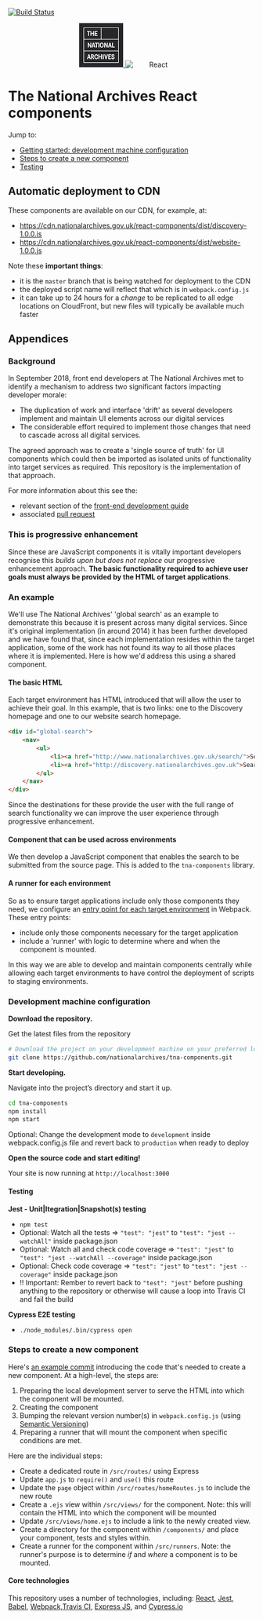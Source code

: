 [![Build Status](https://travis-ci.org/nationalarchives/tna-components.svg?branch=feature%2Fclean_for_new_approach)](https://travis-ci.org/nationalarchives/tna-components)

<p align="center">
  <a href="https://www.nationalarchives.gov.uk">
    <img style="display:inline-block;" alt="The National Archives"  src="src/img/tna-sq-logo.jpg" width="90" />
  </a>
  <img style="display:inline-block" alt="React"
  src="https://upload.wikimedia.org/wikipedia/commons/thumb/a/a7/React-icon.svg/1000px-React-icon.svg.png"
  width="120"
  />
  
</p>

# The National Archives React components

Jump to: 

* [Getting started: development machine configuration](#development-machine-configuration)
* [Steps to create a new component](#steps-to-create-a-new-component)
* [Testing](#testing)

## Automatic deployment to CDN

These components are available on our CDN, for example, at: 

* https://cdn.nationalarchives.gov.uk/react-components/dist/discovery-1.0.0.js
* https://cdn.nationalarchives.gov.uk/react-components/dist/website-1.0.0.js

Note these **important things**: 

- it is the `master` branch that is being watched for deployment to the CDN
- the deployed script name will reflect that which is in `webpack.config.js`
- it can take up to 24 hours for a _change_ to be replicated to all edge locations on CloudFront, but new files will typically be available much  faster

## Appendices

### Background

In September 2018, front end developers at The National Archives met to identify a mechanism to address two significant factors impacting developer morale: 

* The duplication of work and interface 'drift' as several developers implement and maintain UI elements across our digital services
* The considerable effort required to implement those changes that need to cascade across all digital services. 

The agreed approach was to create a 'single source of truth' for UI components which could then be imported as isolated units of functionality into target services as required. This repository is the implementation of that approach.

For more information about this see the:
 
* relevant section of the [front-end development guide](https://github.com/nationalarchives/front-end-development-guide/blob/master/development-guide.md)
* associated [pull request](https://github.com/nationalarchives/front-end-development-guide/pull/21)

### This is progressive enhancement

Since these are JavaScript components it is vitally important developers recognise this _builds upon but does not replace_ our progressive enhancement approach. **The basic functionality required to achieve user goals must always be provided by the HTML of target applications**.

### An example

We'll use The National Archives' 'global search' as an example to demonstrate this because it is present across many digital services. Since it's original implementation (in around 2014) it has been further developed and we have found that, since each implementation resides within the target application, some of the work has not found its way to all those places where it is implemented. Here is how we'd address this using a shared component. 

#### The basic HTML

Each target environment has HTML introduced that will allow the user to achieve their goal. In this example, that is two links: one to the Discovery homepage and one to our website search homepage. 

```html
<div id="global-search">
    <nav>
        <ul>
            <li><a href="http://www.nationalarchives.gov.uk/search/">Search our website</a></li>
            <li><a href="http://discovery.nationalarchives.gov.uk">Search Discovery, our catalogue</a></li>
        </ul>
    </nav>
</div>
```

Since the destinations for these provide the user with the full range of search functionality we can improve the user experience through progressive enhancement.

#### Component that can be used across environments

We then develop a JavaScript component that enables the search to be submitted from the source page. This is added to the `tna-components` library.

#### A runner for each environment

So as to ensure target applications include only those components they need, we configure an [entry point for each target environment](https://webpack.js.org/concepts/entry-points/#object-syntax) in Webpack. These entry points: 

* include only those components necessary for the target application
* include a 'runner' with logic to determine where and when the component is mounted. 

In this way we are able to develop and maintain components centrally while allowing each target environments to have control the deployment of scripts to staging environments.

### Development machine configuration

**Download the repository.**

  Get the latest files from the repository

  ```sh
  # Download the project on your development machine on your preferred location
  git clone https://github.com/nationalarchives/tna-components.git
  ```

**Start developing.**

  Navigate into the project’s directory and start it up.

  ```sh
  cd tna-components
  npm install
  npm start
  ```
  
  Optional: Change the development mode to `development` inside webpack.config.js file and revert back to `production` when ready to deploy

**Open the source code and start editing!**

  Your site is now running at `http://localhost:3000`

#### Testing

**Jest - Unit|Itegration|Snapshot(s) testing**
* `npm test`
*  Optional: Watch all the tests => `"test": "jest"` to `"test": "jest --watchAll"` inside package.json
*  Optional: Watch all and check code coverage => `"test": "jest"` to `"test": "jest --watchAll --coverage"` inside package.json
*  Optional: Check code coverage => `"test": "jest"` to `"test": "jest --coverage"` inside package.json
*  !! Important: Rember to revert back to `"test": "jest"` before pushing anything to the repository or otherwise will cause a loop into Travis CI and fail the build

**Cypress E2E testing**
* `./node_modules/.bin/cypress open`

### Steps to create a new component

Here's [an example commit](https://github.com/nationalarchives/tna-components/commit/048d8d65a9785f2cab2a4fb20b83d803feb7a33e) introducing the code that's needed to create a new component. At a high-level, the steps are:  

1. Preparing the local development server to serve the HTML into which the component will be mounted.
2. Creating the component
3. Bumping the relevant version number(s) in `webpack.config.js` (using [Semantic Versioning](https://semver.org/))
3. Preparing a runner that will mount the component when specific conditions are met. 

Here are the individual steps:

* Create a dedicated route in `/src/routes/` using Express
* Update `app.js` to `require()` and `use()` this route
* Update the `page` object within `/src/routes/homeRoutes.js` to include the new route
* Create a `.ejs` view within `/src/views/` for the component. Note: this will contain the HTML into which the component will be mounted
* Update `/src/views/home.ejs` to include a link to the newly created view.
* Create a directory for the component within `/components/` and place your component, tests and styles within.
* Create a runner for the component within `/src/runners`. Note: the runner's purpose is to determine _if_ and _where_ a component is to be mounted. 

#### Core technologies

This repository uses a number of technologies, including: [React](https://reactjs.org), [Jest](https://jestjs.io), [Babel](https://babeljs.io), [Webpack](https://webpack.js.org),[Travis CI](https://travis-ci.org/), [Express JS](https://expressjs.com/), and [Cypress.io](https://cypress.io)
